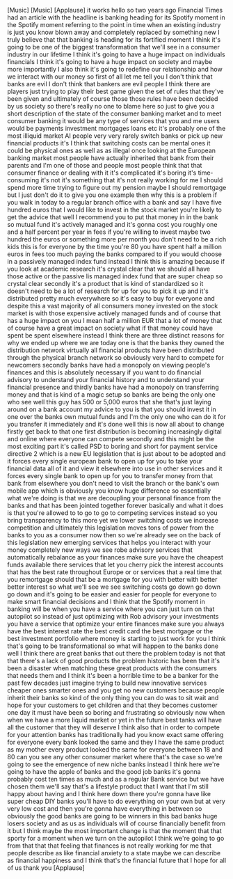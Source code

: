 
[Music]
[Music]
[Applause]
it works hello so two years ago
Financial Times had an article with the
headline is banking heading for its
Spotify moment in the Spotify moment
referring to the point in time when an
existing industry is just you know blown
away and completely replaced by
something new I truly believe that that
banking is heading for its fortified
moment I think it&#39;s going to be one of
the biggest transformation that we&#39;ll
see in a consumer industry in our
lifetime I think it&#39;s going to have a
huge impact on individuals financials I
think it&#39;s going to have a huge impact
on society and maybe more importantly I
also think it&#39;s going to redefine our
relationship and how we interact with
our money so first of all let me tell
you I don&#39;t think that banks are evil I
don&#39;t think that bankers are evil people
I think there are players just trying to
play their best game given the set of
rules that they&#39;ve been given and
ultimately of course those those rules
have been decided by us society so
there&#39;s really no one to blame here so
just to give you a short description of
the state of the consumer banking market
and to meet consumer banking it would be
any type of services that you and me
users would be payments investment
mortgages loans etc it&#39;s probably one of
the most illiquid market AI people very
very rarely switch banks or pick up new
financial products it&#39;s I think that
switching costs can be mental ones it
could be physical ones as well as as
illegal once looking at the European
banking market most people have actually
inherited that bank
from their parents and I&#39;m one of those
and people most people think that that
consumer finance or dealing with it it&#39;s
complicated
it&#39;s boring it&#39;s time-consuming it&#39;s not
it&#39;s something that it&#39;s not really
working for me I should spend more time
trying to figure out my pension
maybe I should remortgage but I just
don&#39;t do it to give you one example then
why this is a problem if you walk in
today to a regular branch office with a
bank and say I have five hundred euros
that I would like to invest in the stock
market you&#39;re likely to get the advice
that well I recommend you to put that
money in in the bank so mutual fund it&#39;s
actively managed and it&#39;s gonna cost you
roughly one and a half percent per year
in fees if you&#39;re willing to invest
maybe two hundred the euros or something
more per month you don&#39;t need to be a
rich kids this is for everyone by the
time you&#39;re 80 you have spent half a
million euros in fees too much paying
the banks compared to if you would
choose in a passively managed index fund
instead I think this is amazing because
if you look at academic research it&#39;s
crystal clear that we should all have
those active or the passive lis managed
index fund that are super cheap so
crystal clear secondly it&#39;s a product
that is kind of standardized so it
doesn&#39;t need to be a lot of research for
up for you to pick it up and it&#39;s
distributed pretty much everywhere so
it&#39;s easy to buy for everyone and
despite this a vast majority of all
consumers money invested on the stock
market is with those expensive actively
managed funds and of course that has a
huge impact on you I mean half a million
EUR that a lot of money that of course
have a great impact on society what if
that money could have spent be spent
elsewhere instead I think there are
three distinct reasons for why we ended
up where we are today one is that
the banks they owned the distribution
network virtually all financial products
have been distributed through the
physical branch network so obviously
very hard to compete for newcomers
secondly banks have had a monopoly on
viewing people&#39;s finances and this is
absolutely necessary if you want to do
financial advisory to understand your
financial history and to understand your
financial presence and thirdly banks
have had a monopoly on transferring
money and that is kind of a magic setup
so banks are being the only one who see
well this guy has 500 or 5,000 euros
that she that&#39;s just laying around on a
bank account my advice to you is that
you should invest it in one over the
banks own mutual funds and I&#39;m the only
one who can do it for you transfer it
immediately and it&#39;s done
well this is now all about to change
firstly get back to that one first
distribution is becoming increasingly
digital and online where everyone can
compete secondly and this might be the
most exciting part it&#39;s called PSD to
boring and short for payment service
directive 2 which is a new EU
legislation that is just about to be
adopted and it forces every single
european bank to open up for you to take
your financial data all of it and view
it elsewhere into use in other services
and it forces every single bank to open
up for you to transfer money from that
bank from elsewhere you don&#39;t need to
visit the branch or the bank&#39;s own
mobile app which is obviously you know
huge difference so essentially what
we&#39;re doing is that we are decoupling
your personal finance from the banks and
that has been jointed together forever
basically and what it does is that
you&#39;re allowed to to go to go to
competing services instead so you bring
transparency to this more
yet we lower switching costs we increase
competition
and ultimately this legislation moves
tons of power from the banks to you as a
consumer now then
so we&#39;re already see on the back of this
legislation new emerging services that
helps you interact with your money
completely new ways we see robe advisory
services that automatically rebalance as
your finances make sure you have the
cheapest funds available there services
that let you cherry pick the interest
accounts that has the best rate
throughout Europe or or services that a
real time that you remortgage should
that be a mortgage for you with better
with better better interest so what
we&#39;ll see we see switching costs go down
go down go down and it&#39;s going to be
easier and easier for people for
everyone to make smart financial
decisions and I think that the Spotify
moment in banking will be when you have
a service where you can just turn on
that autopilot so instead of just
optimizing with Rob advisory your
investments you have a service that
optimize your entire finances make sure
you always have the best interest rate
the best credit card the best mortgage
or the best investment portfolio where
money is starting to just work for you I
think that&#39;s going to be
transformational so what will happen to
the banks done well I think there are
great banks that out there the problem
today is not that that there&#39;s a lack of
good products the problem historic has
been that it&#39;s been a disaster when
matching these great products with the
consumers that needs them and I think
it&#39;s been a horrible time to be a banker
for the past few decades just imagine
trying to build new innovative services
cheaper ones smarter ones and you get no
new customers because people inherit
their banks so kind of the only thing
you can do was to sit
wait and hope for your customers to get
children and that they becomes customer
one day it must have been so boring and
frustrating so obviously now when when
we have a more liquid market or yet in
the future best tanks will have all the
customer that they will deserve I think
also that in order to compete for your
attention
banks has traditionally had you know
exact same offering for everyone every
bank looked the same and they I have the
same product as my mother every product
looked the same for everyone between 18
and 80 can you see any other consumer
market where that&#39;s the case so we&#39;re
going to see the emergence of new niche
banks instead I think here we&#39;re going
to have the apple of banks and the good
job banks it&#39;s gonna probably cost ten
times as much and as a regular Bank
service but we have chosen them we&#39;ll
say that&#39;s a lifestyle product that I
want that I&#39;m still happy about having
and I think here down there you&#39;re gonna
have like super cheap DIY banks you&#39;ll
have to do everything on your own
but at very very low cost and then
you&#39;re gonna have everything in between
so obviously the good banks are going to
be winners in this bad banks huge losers
society and as us as individuals will of
course financially benefit from it but I
think maybe the most important change is
that the moment that that sporty for a
moment when we turn on the autopilot I
think we&#39;re going to go from that that
that feeling that finances is not really
working for me that people describe as
like financial anxiety to a state maybe
we can describe as financial happiness
and I think that&#39;s the financial future
that I hope for all of us thank you
[Applause]
